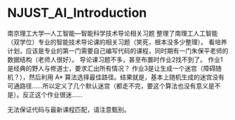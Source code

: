 # NJUST_AI_Introduction
南京理工大学—人工智能—智能科学技术导论相关习题
整理了南理工人工智能（双学位）专业的智能技术导论课的相关习题（笑死，根本没多少整理）。
看培养计划，应该是专业的第一门需要自己编写代码的课程，同时期有一门朱保平老师的数据结构（老师人很好）。
导论课习题不多，甚至布置时作业2找不到了。
作业1是经典的野人与修道士，要求汇出所有情况？
作业3是让生成一个迷宫（障碍随机？），然后利用 A* 算法选择最佳路径。结果就是，基本上随机生成的迷宫没有可通路径……所以定义了几个默认迷宫（都走不完，要这个算法也没有意义是不是）。反正这个作业很迷……

无法保证代码与最新课程匹配，请注意甄别。
